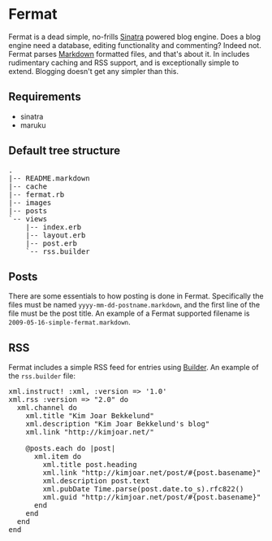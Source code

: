 Fermat
======

Fermat is a dead simple, no-frills [Sinatra](http://www.sinatrarb.com/) powered blog engine. Does a blog engine need a database, editing functionality and commenting? Indeed not. Fermat parses [Markdown](http://daringfireball.net/projects/markdown/) formatted files, and that's about it. In includes rudimentary caching and RSS support, and is exceptionally simple to extend. Blogging doesn't get any simpler than this.

Requirements
------------

* sinatra
* maruku

Default tree structure
----------------------

<pre>
.
|-- README.markdown
|-- cache
|-- fermat.rb
|-- images
|-- posts
`-- views
    |-- index.erb
    |-- layout.erb
    |-- post.erb
    `-- rss.builder
</pre>

Posts
-----

There are some essentials to how posting is done in Fermat. Specifically the files must be named `yyyy-mm-dd-postname.markdown`, and the first line of the file must be the post title. An example of a Fermat supported filename is `2009-05-16-simple-fermat.markdown`.

RSS
---

Fermat includes a simple RSS feed for entries using [Builder](http://sinatra.rubyforge.org/api/classes/Sinatra/Builder.html). An example of the `rss.builder` file:

<pre>
xml.instruct! :xml, :version => '1.0'
xml.rss :version => "2.0" do
  xml.channel do
    xml.title "Kim Joar Bekkelund"
    xml.description "Kim Joar Bekkelund's blog"
    xml.link "http://kimjoar.net/"

    @posts.each do |post|
      xml.item do
        xml.title post.heading
        xml.link "http://kimjoar.net/post/#{post.basename}"
        xml.description post.text
        xml.pubDate Time.parse(post.date.to_s).rfc822()
        xml.guid "http://kimjoar.net/post/#{post.basename}"
      end
    end
  end
end
</pre>